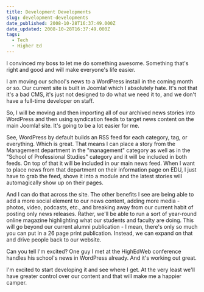 ```yaml
---
title: Development Developments
slug: development-developments
date_published: 2008-10-28T16:37:49.000Z
date_updated: 2008-10-28T16:37:49.000Z
tags:
  - Tech
  - Higher Ed
---
```


I convinced my boss to let me do something awesome. Something that's right and good and will make everyone's life easier.

I am moving our school's news to a WordPress install in the coming month or so. Our current site is built in Joomla! which I absolutely hate. It's not that it's a bad CMS, it's just not designed to do what we need it to, and we don't have a full-time developer on staff.

So, I will be moving and then importing all of our archived news stories into WordPress and then using syndication feeds to target news content on the main Joomla! site. It's going to be a lot easier for me.

See, WordPress by default builds an RSS feed for each category, tag, or everything. Which is great. That means I can place a story from the Management department in the "management" category as well as in the "School of Professional Studies" category and it will be included in both feeds. On top of that it will be included in our main news feed. When I want to place news from that department on their information page on EDU, I just have to grab the feed, shove it into a module and the latest stories will automagically show up on their pages.

And I can do that across the site. The other benefits I see are being able to add a more social element to our news content, adding more media - photos, video, podcasts, etc., and breaking away from our current habit of posting only news releases. Rather, we'll be able to run a sort of year-round online magazine highlighting what our students and faculty are doing. This will go beyond our current alumni publication - I mean, there's only so much you can put in a 26 page print publication. Instead, we can expand on that and drive people back to our website.

Can you tell I'm excited? One guy I met at the HighEdWeb conference handles his school's news in WordPress already. And it's working out great.

I'm excited to start developing it and see where I get. At the very least we'll have greater control over our content and that will make me a happier camper.
